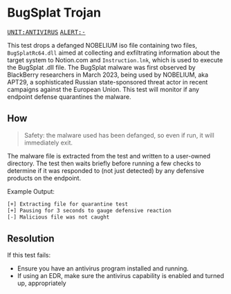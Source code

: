 # BugSplat Trojan

<kbd>[UNIT:ANTIVIRUS](https://docs.preludesecurity.com/docs/security-policy#antivirus)</kbd>
<kbd>[ALERT:-](#the-url)</kbd>

This test drops a defanged NOBELIUM iso file containing two files, `BugSplatRc64.dll` aimed at collecting and exfiltrating information about the target system to Notion.com and `Instruction.lnk`, which is used to execute the BugSplat .dll file. The BugSplat malware was first observed by BlackBerry researchers in March 2023, being used by NOBELIUM, aka APT29, a sophisticated Russian state-sponsored threat actor in recent campaigns against the European Union. This test will monitor if any endpoint defense quarantines the malware.

## How

> Safety: the malware used has been defanged, so even if run, it will immediately exit.

The malware file is extracted from the test and written to a user-owned directory. The test then waits briefly before running a few checks to determine if it was responded to (not just detected) by any defensive products on the endpoint.

Example Output:
```bash
[+] Extracting file for quarantine test
[+] Pausing for 3 seconds to gauge defensive reaction
[-] Malicious file was not caught
```

## Resolution

If this test fails:

* Ensure you have an antivirus program installed and running.
* If using an EDR, make sure the antivirus capability is enabled and turned up, appropriately
